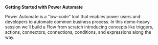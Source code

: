 **Getting Started with Power Automate**

Power Automate is a “low-code” tool that enables power users and developers to automate common business process. In this demo-heavy session we’ll build a Flow from scratch introducing concepts like triggers, actions, connectors, connections, conditions, and expressions along the way.
